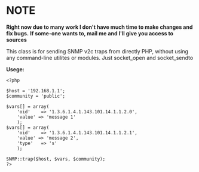 # NOTE #
**Right now due to many work I don't have much time to make changes and fix bugs.**
**If some-one wants to, mail me and I'll give you access to sources**

This class is for sending SNMP v2c traps from directly PHP, without using any command-line utilites or modules. Just socket\_open and socket\_sendto

**Usege:**
```
<?php

$host = '192.168.1.1';
$community = 'public';

$vars[] = array(
    'oid'    => '1.3.6.1.4.1.143.101.14.1.1.2.0',
    'value' => 'message 1'
    );
$vars[] = array(
    'oid'    => '1.3.6.1.4.1.143.101.14.1.1.2.1', 
    'value' => 'message 2',
    'type'   => 's'
    ); 

SNMP::trap($host, $vars, $community);
?>
```